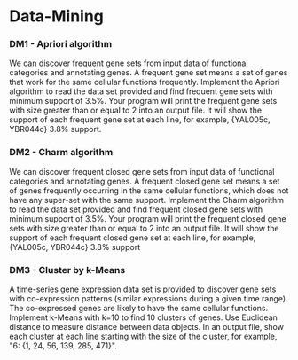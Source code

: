 # Data-Mining

### DM1 - Apriori algorithm
We can discover frequent gene sets from input data of functional categories and annotating genes. A frequent gene set means a set of genes that work for the same cellular functions frequently. Implement the Apriori algorithm to read the data set provided and find frequent gene sets with minimum support of 3.5%. Your program will print the frequent gene sets with size greater than or equal to 2 into an output file. It will show the support of each frequent gene set at each line, for example, {YAL005c, YBR044c} 3.8% support.


### DM2 - Charm algorithm
We can discover frequent closed gene sets from input data of functional categories and annotating genes. A frequent closed gene set means a set of genes frequently occurring in the same cellular functions, which does not have any super-set with the same support. Implement the Charm algorithm to read the data set provided and find frequent closed gene sets with minimum support of 3.5%. Your program will print the frequent closed gene sets with size greater than or equal to 2 into an output file. It will show the support of each frequent closed gene set at each line, for example, {YAL005c, YBR044c} 3.8% support


### DM3 - Cluster by k-Means
A time-series gene expression data set is provided to discover gene sets with co-expression patterns (similar expressions during a given time range). The co-expressed genes are likely to have the same cellular functions. Implement k-Means with k=10 to find 10 clusters of genes. Use Euclidean distance to measure distance between data objects. In an output file, show each cluster at each line starting with the size of the cluster, for example, "6: {1, 24, 56, 139, 285, 471}".

